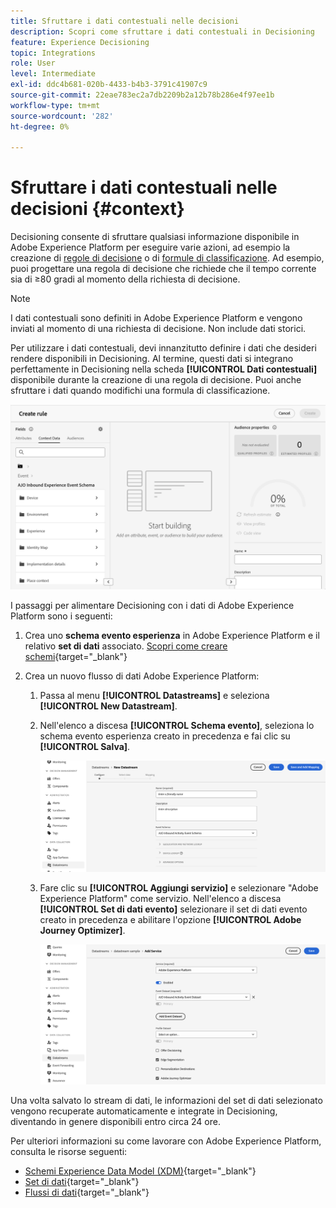 ```yaml
---
title: Sfruttare i dati contestuali nelle decisioni
description: Scopri come sfruttare i dati contestuali in Decisioning
feature: Experience Decisioning
topic: Integrations
role: User
level: Intermediate
exl-id: ddc4b681-020b-4433-b4b3-3791c41907c9
source-git-commit: 22eae783ec2a7db2209b2a12b78b286e4f97ee1b
workflow-type: tm+mt
source-wordcount: '282'
ht-degree: 0%

---
```


# Sfruttare i dati contestuali nelle decisioni {#context}

Decisioning consente di sfruttare qualsiasi informazione disponibile in Adobe Experience Platform per eseguire varie azioni, ad esempio la creazione di [regole di decisione](rules.md) o di [formule di classificazione](ranking.md). Ad esempio, puoi progettare una regola di decisione che richiede che il tempo corrente sia di ≥80 gradi al momento della richiesta di decisione.

>[!NOTE]
>
>I dati contestuali sono definiti in Adobe Experience Platform e vengono inviati al momento di una richiesta di decisione. Non include dati storici.

Per utilizzare i dati contestuali, devi innanzitutto definire i dati che desideri rendere disponibili in Decisioning. Al termine, questi dati si integrano perfettamente in Decisioning nella scheda **[!UICONTROL Dati contestuali]** disponibile durante la creazione di una regola di decisione. Puoi anche sfruttare i dati quando modifichi una formula di classificazione.

![](assets/decision-rules-context.png)

I passaggi per alimentare Decisioning con i dati di Adobe Experience Platform sono i seguenti:

1. Crea uno **schema evento esperienza** in Adobe Experience Platform e il relativo **set di dati** associato. [Scopri come creare schemi](https://experienceleague.adobe.com/en/docs/experience-platform/xdm/ui/resources/schemas){target="_blank"}

1. Crea un nuovo flusso di dati Adobe Experience Platform:

   1. Passa al menu **[!UICONTROL Datastreams]** e seleziona **[!UICONTROL New Datastream]**.

   1. Nell&#39;elenco a discesa **[!UICONTROL Schema evento]**, seleziona lo schema evento esperienza creato in precedenza e fai clic su **[!UICONTROL Salva]**.

      ![](assets/decision-rule-context-datastream.png)

   1. Fare clic su **[!UICONTROL Aggiungi servizio]** e selezionare &quot;Adobe Experience Platform&quot; come servizio. Nell&#39;elenco a discesa **[!UICONTROL Set di dati evento]** selezionare il set di dati evento creato in precedenza e abilitare l&#39;opzione **[!UICONTROL Adobe Journey Optimizer]**.

      ![](assets/decision-rules-context-datastream-service.png)

Una volta salvato lo stream di dati, le informazioni del set di dati selezionato vengono recuperate automaticamente e integrate in Decisioning, diventando in genere disponibili entro circa 24 ore.

Per ulteriori informazioni su come lavorare con Adobe Experience Platform, consulta le risorse seguenti:

* [Schemi Experience Data Model (XDM)](https://experienceleague.adobe.com/en/docs/experience-platform/xdm/schema/composition){target="_blank"}
* [Set di dati](https://experienceleague.adobe.com/en/docs/experience-platform/catalog/datasets/overview){target="_blank"}
* [Flussi di dati](https://experienceleague.adobe.com/en/docs/experience-platform/datastreams/overview){target="_blank"}
